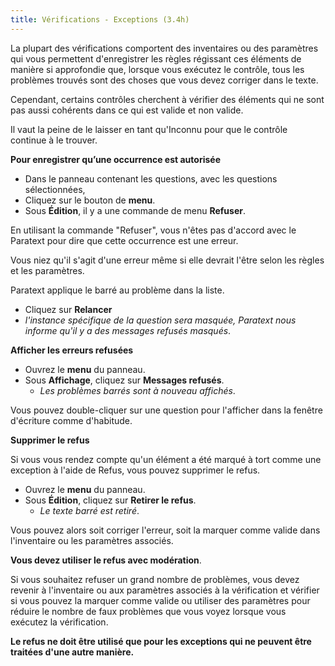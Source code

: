 ```yaml
---
title: Vérifications - Exceptions (3.4h)
---
```

La plupart des vérifications comportent des inventaires ou des paramètres qui vous permettent d'enregistrer les règles régissant ces éléments de manière si approfondie que, lorsque vous exécutez le contrôle, tous les problèmes trouvés sont des choses que vous devez corriger dans le texte.

Cependant, certains contrôles cherchent à vérifier des éléments qui ne sont pas aussi cohérents dans ce qui est valide et non valide.

Il vaut la peine de le laisser en tant qu'Inconnu pour que le contrôle continue à le trouver.

**Pour enregistrer qu’une occurrence est autorisée**

-  Dans le panneau contenant les questions, avec les questions sélectionnées,
-  Cliquez sur le bouton de **menu**.
-  Sous **Édition**, il y a une commande de menu **Refuser**.

En utilisant la commande "Refuser", vous n'êtes pas d'accord avec le Paratext pour dire que cette occurrence est une erreur.

Vous niez qu'il s'agit d'une erreur même si elle devrait l'être selon les règles et les paramètres.

Paratext applique le barré au problème dans la liste.

-  Cliquez sur **Relancer**  
  -  *l'instance spécifique de la question sera masquée, Paratext nous informe qu'il y a des messages refusés masqués*.

**Afficher les erreurs refusées**

-  Ouvrez le **menu** du panneau.
-  Sous **Affichage**, cliquez sur **Messages refusés**.
   -  *Les problèmes barrés sont à nouveau affichés*.

Vous pouvez double-cliquer sur une question pour l'afficher dans la fenêtre d'écriture comme d'habitude.

**Supprimer le refus**

Si vous vous rendez compte qu'un élément a été marqué à tort comme une exception à l'aide de Refus, vous pouvez supprimer le refus.

-  Ouvrez le **menu** du panneau.
-  Sous **Édition**, cliquez sur **Retirer le refus**.  
   -  *Le texte barré est retiré*.

Vous pouvez alors soit corriger l'erreur, soit la marquer comme valide dans l'inventaire ou les paramètres associés.

**Vous devez utiliser le refus avec modération**.

Si vous souhaitez refuser un grand nombre de problèmes, vous devez revenir à l'inventaire ou aux paramètres associés à la vérification et vérifier si vous pouvez la marquer comme valide ou utiliser des paramètres pour réduire le nombre de faux problèmes que vous voyez lorsque vous exécutez la vérification.

**Le refus ne doit être utilisé que pour les exceptions qui ne peuvent être traitées d'une autre manière.**
